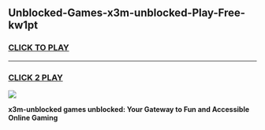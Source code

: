 
## Unblocked-Games-x3m-unblocked-Play-Free-kw1pt
<h3>
<a href="https://premium76.site?title=x3m-unblocked&ref=19M">CLICK TO PLAY</a></h3>
<hr>

<h3>
<a href="https://premium76.site?title=x3m-unblocked&ref=19M">CLICK 2 PLAY</a>
  
</h3>

<a href="https://premium76.site?title=x3m-unblocked&ref=19M"><img src="https://clearcache.store/games.png"></a>


**x3m-unblocked games unblocked: Your Gateway to Fun and Accessible Online Gaming**
